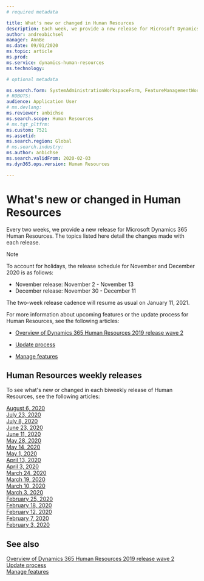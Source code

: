 ```yaml
---
# required metadata

title: What's new or changed in Human Resources
description: Each week, we provide a new release for Microsoft Dynamics 365 Human Resources. The topics listed here detail the changes made each week.
author: andreabichsel
manager: AnnBe
ms.date: 09/01/2020
ms.topic: article
ms.prod: 
ms.service: dynamics-human-resources
ms.technology: 

# optional metadata

ms.search.form: SystemAdministrationWorkspaceForm, FeatureManagementWorkspace
# ROBOTS: 
audience: Application User
# ms.devlang: 
ms.reviewer: anbichse
ms.search.scope: Human Resources
# ms.tgt_pltfrm: 
ms.custom: 7521
ms.assetid: 
ms.search.region: Global
# ms.search.industry: 
ms.author: anbichse
ms.search.validFrom: 2020-02-03
ms.dyn365.ops.version: Human Resources

---
```


# What's new or changed in Human Resources

Every two weeks, we provide a new release for Microsoft Dynamics 365 Human Resources. The topics listed here detail the changes made with each release.

>[!NOTE]
>To account for holidays, the release schedule for November and December 2020 is as follows:
>
>- November release: November 2 - November 13
>- December release: November 30 - December 11
> 
>The two-week release cadence will resume as usual on January 11, 2021.

For more information about upcoming features or the update process for Human Resources, see the following articles: 

- [Overview of Dynamics 365 Human Resources 2019 release wave 2](https://docs.microsoft.com/dynamics365-release-plan/2019wave2/dynamics365-human-resources/)

- [Update process](hr-admin-setup-update-process.md)

- [Manage features](hr-admin-manage-features.md)

## Human Resources weekly releases

To see what's new or changed in each biweekly release of Human Resources, see the following articles:

[August 6, 2020](hr-whats-new-2020-08-06.md)</br>
[July 23, 2020](hr-whats-new-2020-07-23.md)</br>
[July 8, 2020](hr-whats-new-2020-07-08.md)</br>
[June 23, 2020](hr-whats-new-2020-06-23.md)</br>
[June 11, 2020](hr-whats-new-2020-06-11.md)</br>
[May 28, 2020](hr-whats-new-2020-05-28.md)</br>
[May 14, 2020](hr-whats-new-2020-05-14.md)</br>
[May 1, 2020](hr-whats-new-2020-05-01.md)</br>
[April 13, 2020](hr-whats-new-2020-04-13.md)</br>
[April 3, 2020](hr-whats-new-2020-04-03.md)</br>
[March 24, 2020](hr-whats-new-2020-03-24.md)</br>
[March 19, 2020](hr-whats-new-2020-03-19.md)</br>
[March 10, 2020](hr-whats-new-2020-03-10.md)</br>
[March 3, 2020](hr-whats-new-2020-03-03.md)</br>
[February 25, 2020](hr-whats-new-2020-02-25.md)</br>
[February 18, 2020](hr-whats-new-2020-02-18.md)</br>
[February 12, 2020](hr-whats-new-2020-02-12.md)</br>
[February 7, 2020](hr-whats-new-2020-02-07.md)</br>
[February 3, 2020](hr-whats-new-2020-02-03.md)

## See also

[Overview of Dynamics 365 Human Resources 2019 release wave 2](https://docs.microsoft.com/dynamics365-release-plan/2019wave2/dynamics365-human-resources/)</br>
[Update process](hr-admin-setup-update-process.md)</br>
[Manage features](hr-admin-manage-features.md)

